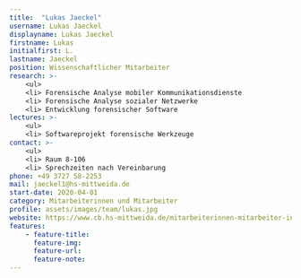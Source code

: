 ```yaml
---
title:  "Lukas Jaeckel"
username: Lukas Jaeckel
displayname: Lukas Jaeckel
firstname: Lukas
initialfirst: L.
lastname: Jaeckel
position: Wissenschaftlicher Mitarbeiter
research: >- 
    <ul>
    <li> Forensische Analyse mobiler Kommunikationsdienste
    <li> Forensische Analyse sozialer Netzwerke
    <li> Entwicklung forensischer Software
lectures: >-
    <ul>
    <li> Softwareprojekt forensische Werkzeuge
contact: >-
    <ul>
    <li> Raum 8-106
    <li> Sprechzeiten nach Vereinbarung
phone: +49 3727 58-2253
mail: jaeckel1@hs-mittweida.de
start-date: 2020-04-01
category: Mitarbeiterinnen und Mitarbeiter
profile: assets/images/team/lukas.jpg
website: https://www.cb.hs-mittweida.de/mitarbeiterinnen-mitarbeiter-in-ihren-fachgruppen/jaeckel-lukas/
features:
    - feature-title: 
      feature-img: 
      feature-url: 
      feature-note: 
---
```

